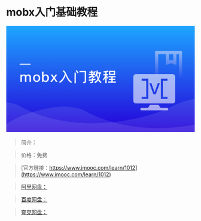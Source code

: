 # mobx入门基础教程

![img](../../assets/5fe44305000178e205400304.jpg)

> 简介：

> 价格：免费

> [官方链接：https://www.imooc.com/learn/1012](https://www.imooc.com/learn/1012)

> [阿里网盘：]()

> [百度网盘：]()

> [夸克网盘：]()
